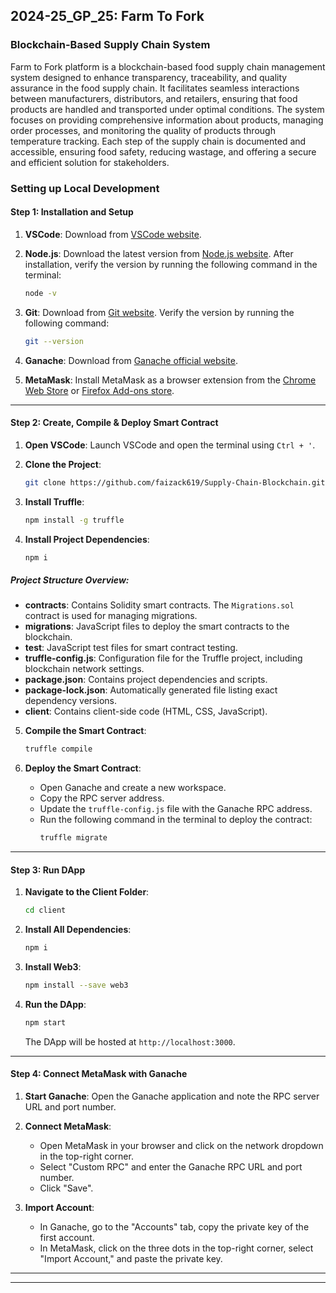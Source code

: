 ## 2024-25_GP_25: Farm To Fork
### Blockchain-Based Supply Chain System 

Farm to Fork platform is a blockchain-based food supply chain management system designed to enhance transparency, traceability, and quality assurance in the food supply chain. It facilitates seamless interactions between manufacturers, distributors, and retailers, ensuring that food products are handled and transported under optimal conditions. The system focuses on providing comprehensive information about products, managing order processes, and monitoring the quality of products through temperature tracking. Each step of the supply chain is documented and accessible, ensuring food safety, reducing wastage, and offering a secure and efficient solution for stakeholders.

### Setting up Local Development

#### Step 1: Installation and Setup

1. **VSCode**: Download from [VSCode website](https://code.visualstudio.com/).

2. **Node.js**: Download the latest version from [Node.js website](https://nodejs.org/). After installation, verify the version by running the following command in the terminal:
    ```bash
    node -v
    ```

3. **Git**: Download from [Git website](https://git-scm.com/downloads). Verify the version by running the following command:
    ```bash
    git --version
    ```

4. **Ganache**: Download from [Ganache official website](https://www.trufflesuite.com/ganache).

5. **MetaMask**: Install MetaMask as a browser extension from the [Chrome Web Store](https://chrome.google.com/webstore/category/extensions) or [Firefox Add-ons store](https://addons.mozilla.org/).

---

#### Step 2: Create, Compile & Deploy Smart Contract

1. **Open VSCode**: Launch VSCode and open the terminal using `Ctrl + '`.

2. **Clone the Project**:
    ```bash
    git clone https://github.com/faizack619/Supply-Chain-Blockchain.git
    ```

3. **Install Truffle**:
    ```bash
    npm install -g truffle
    ```

4. **Install Project Dependencies**:
    ```bash
    npm i
    ```

##### Project Structure Overview:

- **contracts**: Contains Solidity smart contracts. The `Migrations.sol` contract is used for managing migrations.
- **migrations**: JavaScript files to deploy the smart contracts to the blockchain.
- **test**: JavaScript test files for smart contract testing.
- **truffle-config.js**: Configuration file for the Truffle project, including blockchain network settings.
- **package.json**: Contains project dependencies and scripts.
- **package-lock.json**: Automatically generated file listing exact dependency versions.
- **client**: Contains client-side code (HTML, CSS, JavaScript).

5. **Compile the Smart Contract**:
    ```bash
    truffle compile
    ```

6. **Deploy the Smart Contract**:

   - Open Ganache and create a new workspace.
   - Copy the RPC server address.
   - Update the `truffle-config.js` file with the Ganache RPC address.
   - Run the following command in the terminal to deploy the contract:
     ```bash
     truffle migrate
     ```

---

#### Step 3: Run DApp

1. **Navigate to the Client Folder**:
    ```bash
    cd client
    ```

2. **Install All Dependencies**:
    ```bash
    npm i
    ```

3. **Install Web3**:
    ```bash
    npm install --save web3
    ```

4. **Run the DApp**:
    ```bash
    npm start
    ```
    The DApp will be hosted at `http://localhost:3000`.

---

#### Step 4: Connect MetaMask with Ganache

1. **Start Ganache**: Open the Ganache application and note the RPC server URL and port number.

2. **Connect MetaMask**:
   - Open MetaMask in your browser and click on the network dropdown in the top-right corner.
   - Select "Custom RPC" and enter the Ganache RPC URL and port number.
   - Click "Save".

3. **Import Account**:
   - In Ganache, go to the "Accounts" tab, copy the private key of the first account.
   - In MetaMask, click on the three dots in the top-right corner, select "Import Account," and paste the private key.

---



---
